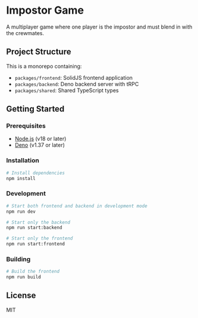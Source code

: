 # Impostor Game

A multiplayer game where one player is the impostor and must blend in with the crewmates.

## Project Structure

This is a monorepo containing:

- `packages/frontend`: SolidJS frontend application
- `packages/backend`: Deno backend server with tRPC
- `packages/shared`: Shared TypeScript types

## Getting Started

### Prerequisites

- [Node.js](https://nodejs.org/) (v18 or later)
- [Deno](https://deno.land/) (v1.37 or later)

### Installation

```bash
# Install dependencies
npm install
```

### Development

```bash
# Start both frontend and backend in development mode
npm run dev

# Start only the backend
npm run start:backend

# Start only the frontend
npm run start:frontend
```

### Building

```bash
# Build the frontend
npm run build
```

## License

MIT
